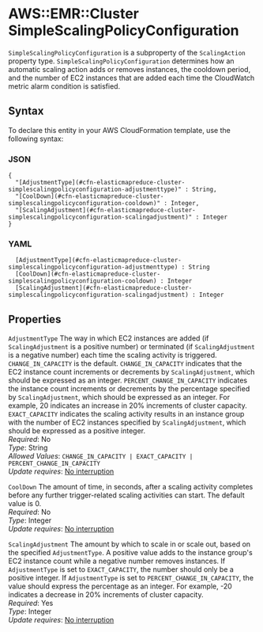 # AWS::EMR::Cluster SimpleScalingPolicyConfiguration<a name="aws-properties-elasticmapreduce-cluster-simplescalingpolicyconfiguration"></a>

`SimpleScalingPolicyConfiguration` is a subproperty of the `ScalingAction` property type\. `SimpleScalingPolicyConfiguration` determines how an automatic scaling action adds or removes instances, the cooldown period, and the number of EC2 instances that are added each time the CloudWatch metric alarm condition is satisfied\.

## Syntax<a name="aws-properties-elasticmapreduce-cluster-simplescalingpolicyconfiguration-syntax"></a>

To declare this entity in your AWS CloudFormation template, use the following syntax:

### JSON<a name="aws-properties-elasticmapreduce-cluster-simplescalingpolicyconfiguration-syntax.json"></a>

```
{
  "[AdjustmentType](#cfn-elasticmapreduce-cluster-simplescalingpolicyconfiguration-adjustmenttype)" : String,
  "[CoolDown](#cfn-elasticmapreduce-cluster-simplescalingpolicyconfiguration-cooldown)" : Integer,
  "[ScalingAdjustment](#cfn-elasticmapreduce-cluster-simplescalingpolicyconfiguration-scalingadjustment)" : Integer
}
```

### YAML<a name="aws-properties-elasticmapreduce-cluster-simplescalingpolicyconfiguration-syntax.yaml"></a>

```
﻿  [AdjustmentType](#cfn-elasticmapreduce-cluster-simplescalingpolicyconfiguration-adjustmenttype) : String
﻿  [CoolDown](#cfn-elasticmapreduce-cluster-simplescalingpolicyconfiguration-cooldown) : Integer
﻿  [ScalingAdjustment](#cfn-elasticmapreduce-cluster-simplescalingpolicyconfiguration-scalingadjustment) : Integer
```

## Properties<a name="aws-properties-elasticmapreduce-cluster-simplescalingpolicyconfiguration-properties"></a>

`AdjustmentType`  <a name="cfn-elasticmapreduce-cluster-simplescalingpolicyconfiguration-adjustmenttype"></a>
The way in which EC2 instances are added \(if `ScalingAdjustment` is a positive number\) or terminated \(if `ScalingAdjustment` is a negative number\) each time the scaling activity is triggered\. `CHANGE_IN_CAPACITY` is the default\. `CHANGE_IN_CAPACITY` indicates that the EC2 instance count increments or decrements by `ScalingAdjustment`, which should be expressed as an integer\. `PERCENT_CHANGE_IN_CAPACITY` indicates the instance count increments or decrements by the percentage specified by `ScalingAdjustment`, which should be expressed as an integer\. For example, 20 indicates an increase in 20% increments of cluster capacity\. `EXACT_CAPACITY` indicates the scaling activity results in an instance group with the number of EC2 instances specified by `ScalingAdjustment`, which should be expressed as a positive integer\.  
*Required*: No  
*Type*: String  
*Allowed Values*: `CHANGE_IN_CAPACITY | EXACT_CAPACITY | PERCENT_CHANGE_IN_CAPACITY`  
*Update requires*: [No interruption](https://docs.aws.amazon.com/AWSCloudFormation/latest/UserGuide/using-cfn-updating-stacks-update-behaviors.html#update-no-interrupt)

`CoolDown`  <a name="cfn-elasticmapreduce-cluster-simplescalingpolicyconfiguration-cooldown"></a>
The amount of time, in seconds, after a scaling activity completes before any further trigger\-related scaling activities can start\. The default value is 0\.  
*Required*: No  
*Type*: Integer  
*Update requires*: [No interruption](https://docs.aws.amazon.com/AWSCloudFormation/latest/UserGuide/using-cfn-updating-stacks-update-behaviors.html#update-no-interrupt)

`ScalingAdjustment`  <a name="cfn-elasticmapreduce-cluster-simplescalingpolicyconfiguration-scalingadjustment"></a>
The amount by which to scale in or scale out, based on the specified `AdjustmentType`\. A positive value adds to the instance group's EC2 instance count while a negative number removes instances\. If `AdjustmentType` is set to `EXACT_CAPACITY`, the number should only be a positive integer\. If `AdjustmentType` is set to `PERCENT_CHANGE_IN_CAPACITY`, the value should express the percentage as an integer\. For example, \-20 indicates a decrease in 20% increments of cluster capacity\.  
*Required*: Yes  
*Type*: Integer  
*Update requires*: [No interruption](https://docs.aws.amazon.com/AWSCloudFormation/latest/UserGuide/using-cfn-updating-stacks-update-behaviors.html#update-no-interrupt)